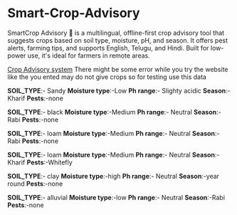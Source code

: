 # Smart-Crop-Advisory
SmartCrop Advisory 🌱 is a multilingual, offline-first crop advisory tool that suggests crops based on soil type, moisture, pH, and season. It offers pest alerts, farming tips, and supports English, Telugu, and Hindi. Built for low-power use, it's ideal for farmers in remote areas.


[Crop Advisory system](https://llamacoder.together.ai/share/v2/zXxOehzYQLMBcbZR)
There might be some error while you try the website like the you ented may do not give crops so for testing use this data



**SOIL_TYPE**:- Sandy
**Moisture type**:-Low
**Ph range**:- Slighty acidic
**Season**:-Kharif
**Pests**:-none




**SOIL_TYPE**:- black
**Moisture type**:-Medium
**Ph range**:- Neutral
**Season**:-Rabi
**Pests**:-none



**SOIL_TYPE**:- loam
**Moisture type**:-Medium
**Ph range**:- Neutral
**Season**:-Rabi
**Pests**:-none





**SOIL_TYPE**:- loam
**Moisture type**:-Medium
**Ph range**:- Neutral
**Season**:-Kharif
**Pests**:-Whitefly



**SOIL_TYPE**:- clay
**Moisture type**:-high
**Ph range**:- Neutral
**Season**:-year round
**Pests**:-none



**SOIL_TYPE**:- alluvial
**Moisture type**:-low
**Ph range**:- Neutral
**Season**:-Rabi
**Pests**:-none
